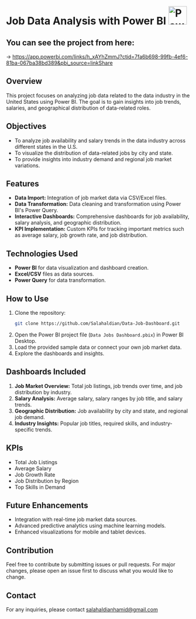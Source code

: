 # Job Data Analysis with Power BI  <img src="https://upload.wikimedia.org/wikipedia/commons/c/cf/New_Power_BI_Logo.svg" alt="Power BI Logo" width="50"/>

## You can see the project from here:
   -> https://app.powerbi.com/links/h_xAYhZmmJ?ctid=7fa6b698-99fb-4ef6-81ba-067ba38bd389&pbi_source=linkShare 

## Overview
This project focuses on analyzing job data related to the data industry in the United States using Power BI. The goal is to gain insights into job trends, salaries, and geographical distribution of data-related roles.

## Objectives
- To analyze job availability and salary trends in the data industry across different states in the U.S.
- To visualize the distribution of data-related jobs by city and state.
- To provide insights into industry demand and regional job market variations.

## Features
- **Data Import:** Integration of job market data via CSV/Excel files.
- **Data Transformation:** Data cleaning and transformation using Power BI's Power Query.
- **Interactive Dashboards:** Comprehensive dashboards for job availability, salary analysis, and geographic distribution.
- **KPI Implementation:** Custom KPIs for tracking important metrics such as average salary, job growth rate, and job distribution.

## Technologies Used
- **Power BI** for data visualization and dashboard creation.
- **Excel/CSV** files as data sources.
- **Power Query** for data transformation.

## How to Use
1. Clone the repository:
   ```bash
   git clone https://github.com/Salahaldian/Data-Job-Dashboard.git
   ```
2. Open the Power BI project file (`Data Jobs Dashboard.pbix`) in Power BI Desktop.
3. Load the provided sample data or connect your own job market data.
4. Explore the dashboards and insights.

## Dashboards Included
1. **Job Market Overview:** Total job listings, job trends over time, and job distribution by industry.
2. **Salary Analysis:** Average salary, salary ranges by job title, and salary trends.
3. **Geographic Distribution:** Job availability by city and state, and regional job demand.
4. **Industry Insights:** Popular job titles, required skills, and industry-specific trends.

## KPIs
- Total Job Listings
- Average Salary
- Job Growth Rate
- Job Distribution by Region
- Top Skills in Demand

## Future Enhancements
- Integration with real-time job market data sources.
- Advanced predictive analytics using machine learning models.
- Enhanced visualizations for mobile and tablet devices.

## Contribution
Feel free to contribute by submitting issues or pull requests. For major changes, please open an issue first to discuss what you would like to change.

## Contact
For any inquiries, please contact salahaldianhamid@gmail.com
